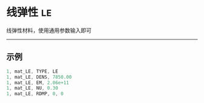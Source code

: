 # 线弹性 `LE`

线弹性材料，使用通用参数输入即可

---

## 示例

```c
1, mat_LE, TYPE, LE
1, mat_LE, DENS, 7850.00
1, mat_LE, EM, 2.06e+11
1, mat_LE, NU, 0.30
1, mat_LE, RDMP, 0, 0
```